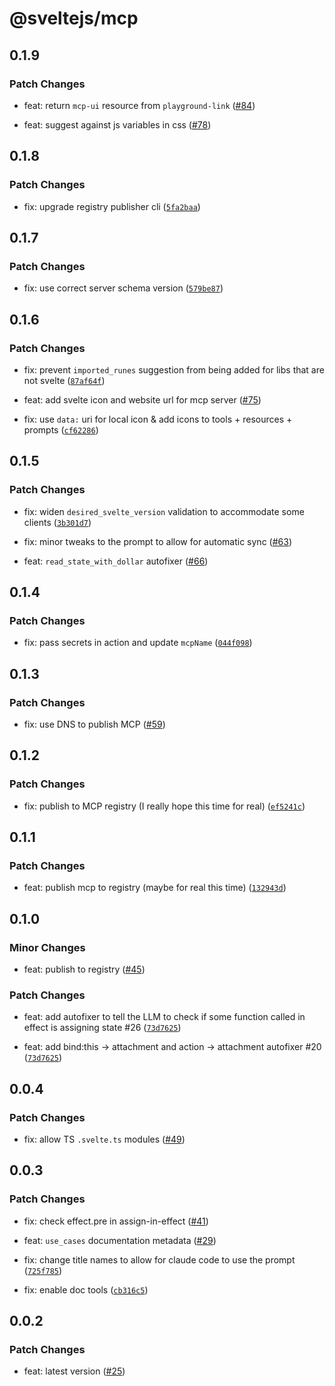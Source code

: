 # @sveltejs/mcp

## 0.1.9

### Patch Changes

- feat: return `mcp-ui` resource from `playground-link` ([#84](https://github.com/sveltejs/mcp/pull/84))

- feat: suggest against js variables in css ([#78](https://github.com/sveltejs/mcp/pull/78))

## 0.1.8

### Patch Changes

- fix: upgrade registry publisher cli ([`5fa2baa`](https://github.com/sveltejs/mcp/commit/5fa2baa27009f01e0e4e91cee7984b81a81c1c29))

## 0.1.7

### Patch Changes

- fix: use correct server schema version ([`579be87`](https://github.com/sveltejs/mcp/commit/579be877fa9f87f7f173450ca5bc918824d68282))

## 0.1.6

### Patch Changes

- fix: prevent `imported_runes` suggestion from being added for libs that are not svelte ([`87af64f`](https://github.com/sveltejs/mcp/commit/87af64f4bc6d07b75640eb987a33655654363997))

- feat: add svelte icon and website url for mcp server ([#75](https://github.com/sveltejs/mcp/pull/75))

- fix: use `data:` uri for local icon & add icons to tools + resources + prompts ([`cf62286`](https://github.com/sveltejs/mcp/commit/cf622869129382a97ad059bb1389f115907adc8e))

## 0.1.5

### Patch Changes

- fix: widen `desired_svelte_version` validation to accommodate some clients ([`3b301d7`](https://github.com/sveltejs/mcp/commit/3b301d7d9c2f49758023408f505bc4ca79caaff4))

- fix: minor tweaks to the prompt to allow for automatic sync ([#63](https://github.com/sveltejs/mcp/pull/63))

- feat: `read_state_with_dollar` autofixer ([#66](https://github.com/sveltejs/mcp/pull/66))

## 0.1.4

### Patch Changes

- fix: pass secrets in action and update `mcpName` ([`044f098`](https://github.com/sveltejs/mcp/commit/044f0988b935fff39911a861a648dfb276f5831a))

## 0.1.3

### Patch Changes

- fix: use DNS to publish MCP ([#59](https://github.com/sveltejs/mcp/pull/59))

## 0.1.2

### Patch Changes

- fix: publish to MCP registry (I really hope this time for real) ([`ef5241c`](https://github.com/sveltejs/mcp/commit/ef5241cbc204ad8bb84bde27db7c9d0a08280245))

## 0.1.1

### Patch Changes

- feat: publish mcp to registry (maybe for real this time) ([`132943d`](https://github.com/sveltejs/mcp/commit/132943db3b04dbbd322d08926c0880c990a61f5f))

## 0.1.0

### Minor Changes

- feat: publish to registry ([#45](https://github.com/sveltejs/mcp/pull/45))

### Patch Changes

- feat: add autofixer to tell the LLM to check if some function called in effect is assigning state #26 ([`73d7625`](https://github.com/sveltejs/mcp/commit/73d7625b3ca6a812ba91883ea668d80ff1e7c703))

- feat: add bind:this -> attachment and action -> attachment autofixer #20 ([`73d7625`](https://github.com/sveltejs/mcp/commit/73d7625b3ca6a812ba91883ea668d80ff1e7c703))

## 0.0.4

### Patch Changes

- fix: allow TS `.svelte.ts` modules ([#49](https://github.com/sveltejs/mcp/pull/49))

## 0.0.3

### Patch Changes

- fix: check effect.pre in assign-in-effect ([#41](https://github.com/sveltejs/mcp/pull/41))

- feat: `use_cases` documentation metadata ([#29](https://github.com/sveltejs/mcp/pull/29))

- fix: change title names to allow for claude code to use the prompt ([`725f785`](https://github.com/sveltejs/mcp/commit/725f785766d04e9ed810a7c3f6bcfdb2e2b8234c))

- fix: enable doc tools ([`cb316c5`](https://github.com/sveltejs/mcp/commit/cb316c5b3ebc712946969d2d57236d159e796d58))

## 0.0.2

### Patch Changes

- feat: latest version ([#25](https://github.com/sveltejs/mcp/pull/25))
